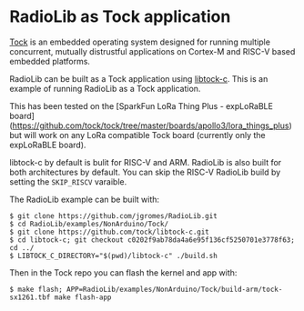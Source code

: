# RadioLib as Tock application

[Tock](https://github.com/tock/tock) is an embedded operating system designed
for running multiple concurrent, mutually distrustful applications on Cortex-M
and RISC-V based embedded platforms.

RadioLib can be built as a Tock application using
[libtock-c](https://github.com/tock/libtock-c). This is an example of running
RadioLib as a Tock application.

This has been tested on the
[SparkFun LoRa Thing Plus - expLoRaBLE board] (https://github.com/tock/tock/tree/master/boards/apollo3/lora_things_plus)
but will work on any LoRa compatible Tock board (currently only the
expLoRaBLE board).

libtock-c by default is bulit for RISC-V and ARM. RadioLib is also built
for both architectures by default. You can skip the RISC-V RadioLib build
by setting the `SKIP_RISCV` varaible.

The RadioLib example can be built with:

```shell
$ git clone https://github.com/jgromes/RadioLib.git
$ cd RadioLib/examples/NonArduino/Tock/
$ git clone https://github.com/tock/libtock-c.git
$ cd libtock-c; git checkout c0202f9ab78da4a6e95f136cf5250701e3778f63; cd ../
$ LIBTOCK_C_DIRECTORY="$(pwd)/libtock-c" ./build.sh
```

Then in the Tock repo you can flash the kernel and app with:

```shell
$ make flash; APP=RadioLib/examples/NonArduino/Tock/build-arm/tock-sx1261.tbf make flash-app
```
